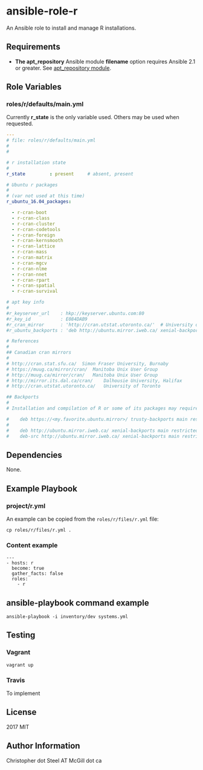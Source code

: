 
ansible-role-r
=========

An Ansible role to install and manage R installations.


Requirements
------------

* **The apt_repository** Ansible module **filename** option requires Ansible 2.1 or greater. See [ apt_repository module]( http://docs.ansible.com/ansible/apt_repository_module.html#examples ).


Role Variables
--------------

### roles/r/defaults/main.yml

Currently **r_state** is the only variable used. Others may be used when requested.

```yaml
---
# file: roles/r/defaults/main.yml
#
#

# r installation state
#
r_state         : present     # absent, present

# Ubuntu r packages
#
# (var not used at this time)
r_ubuntu_16.04_packages:

  - r-cran-boot
  - r-cran-class
  - r-cran-cluster
  - r-cran-codetools
  - r-cran-foreign
  - r-cran-kernsmooth
  - r-cran-lattice
  - r-cran-mass
  - r-cran-matrix
  - r-cran-mgcv
  - r-cran-nlme
  - r-cran-nnet
  - r-cran-rpart
  - r-cran-spatial
  - r-cran-survival

# apt key info
#
#r_keyserver_url    : hkp://keyserver.ubuntu.com:80
#r_key_id           : E084DAB9
#r_cran_mirror      : 'http://cran.utstat.utoronto.ca/'  # University of Toronto
#r_ubuntu_backports : 'deb http://ubuntu.mirror.iweb.ca/ xenial-backports main restricted universe'

# References
#
## Canadian cran mirrors
#
# http://cran.stat.sfu.ca/ 	Simon Fraser University, Burnaby
# https://muug.ca/mirror/cran/ 	Manitoba Unix User Group
# http://muug.ca/mirror/cran/ 	Manitoba Unix User Group
# http://mirror.its.dal.ca/cran/ 	Dalhousie University, Halifax
# http://cran.utstat.utoronto.ca/ 	University of Toronto 

## Backports
#
# Installation and compilation of R or some of its packages may require Ubuntu packages from the "backports" repositories. Therefore, it is suggested to activate the backports repositories with an entry like 

#    deb https://<my.favorite.ubuntu.mirror>/ trusty-backports main restricted universe
#
#    deb http://ubuntu.mirror.iweb.ca/ xenial-backports main restricted universe
#    deb-src http://ubuntu.mirror.iweb.ca/ xenial-backports main restricted universe
```


Dependencies
------------

None.


Example Playbook
----------------

### project/r.yml

An example can be copied from the `roles/r/files/r.yml` file:

```shell
cp roles/r/files/r.yml .
```

### Content example

    ---
    - hosts: r
      become: true
      gather_facts: false
      roles:
        - r

## ansible-playbook command example

```shell
ansible-playbook -i inventory/dev systems.yml
```

## Testing

### Vagrant

```shell
vagrant up
```

### Travis

To implement




License
-------

2017 MIT 


Author Information
------------------

Christopher dot Steel AT McGill dot ca
